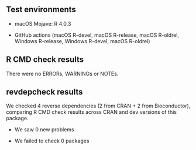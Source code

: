 ## Test environments
* macOS Mojave: R 4.0.3

* GitHub actions (macOS R-devel, macOS R-release, macOS R-oldrel, Windows
  R-release, Windows R-devel, macOS R-oldrel)

## R CMD check results

There were no ERRORs, WARNINGs or NOTEs.

## revdepcheck results

We checked 4 reverse dependencies (2 from CRAN + 2 from Bioconductor), comparing
R CMD check results across CRAN and dev versions of this package.

 * We saw 0 new problems

 * We failed to check 0 packages

